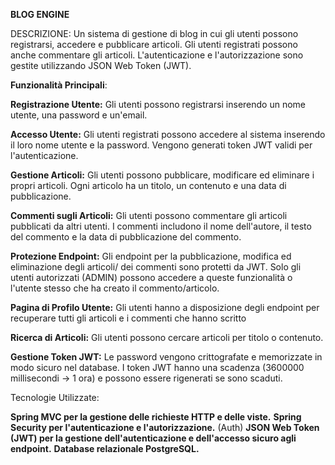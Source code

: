**BLOG ENGINE**

DESCRIZIONE: Un sistema di gestione di blog in cui gli utenti possono registrarsi, accedere e pubblicare articoli. Gli utenti registrati possono anche commentare gli articoli.
 L'autenticazione e l'autorizzazione sono gestite utilizzando JSON Web Token (JWT).

**Funzionalità Principali**:

**Registrazione Utente:** Gli utenti possono registrarsi inserendo un nome utente, una password e un'email.

**Accesso Utente:** Gli utenti registrati possono accedere al sistema inserendo il loro nome utente e la password. Vengono generati token JWT validi per l'autenticazione.

**Gestione Articoli:** Gli utenti possono pubblicare, modificare ed eliminare i propri articoli. Ogni articolo ha un titolo, un contenuto e una data di pubblicazione.

**Commenti sugli Articoli:** Gli utenti possono commentare gli articoli pubblicati da altri utenti. I commenti includono il nome dell'autore, il testo del commento e la data di pubblicazione del commento.

**Protezione Endpoint:** Gli endpoint per la pubblicazione, modifica ed eliminazione degli articoli/ dei commenti sono protetti da JWT. Solo gli utenti autorizzati (ADMIN) possono accedere a queste funzionalità o l'utente stesso che ha creato il commento/articolo.
 
**Pagina di Profilo Utente:** Gli utenti hanno a disposizione degli endpoint per recuperare tutti gli articoli e i commenti che hanno scritto

**Ricerca di Articoli:** Gli utenti possono cercare articoli per titolo o contenuto.

**Gestione Token JWT:** Le password vengono crittografate e memorizzate in modo sicuro nel database. I token JWT hanno una scadenza (3600000 millisecondi -> 1 ora) e possono essere rigenerati se sono scaduti.

Tecnologie Utilizzate:

**Spring MVC per la gestione delle richieste HTTP e delle viste.**
**Spring Security per l'autenticazione e l'autorizzazione.** (Auth)
**JSON Web Token (JWT) per la gestione dell'autenticazione e dell'accesso sicuro agli endpoint.**
**Database relazionale PostgreSQL.**
